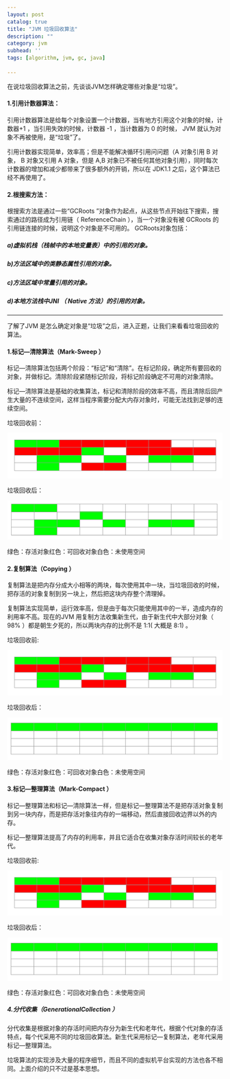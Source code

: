 ```yaml
---
layout: post
catalog: true
title: "JVM 垃圾回收算法"
description: ""
category: jvm
subhead: ''
tags: [algorithm, jvm, gc, java]

---
```


在说垃圾回收算法之前，先谈谈JVM怎样确定哪些对象是“垃圾”。

#### 1.引用计数器算法：
引用计数器算法是给每个对象设置一个计数器，当有地方引用这个对象的时候，计数器+1 ，当引用失效的时候，计数器 -1 ，当计数器为 0 的时候， JVM 就认为对象不再被使用，是“垃圾”了。

引用计数器实现简单，效率高；但是不能解决循环引用问问题（A 对象引用 B 对象， B 对象又引用 A 对象，但是 A,B 对象已不被任何其他对象引用），同时每次计数器的增加和减少都带来了很多额外的开销，所以在 JDK1.1 之后，这个算法已经不再使用了。

#### 2.根搜索方法：
根搜索方法是通过一些“GCRoots ”对象作为起点，从这些节点开始往下搜索，搜索通过的路径成为引用链（ ReferenceChain ），当一个对象没有被 GCRoots 的引用链连接的时候，说明这个对象是不可用的。
GCRoots对象包括：

##### a)虚拟机栈（栈帧中的本地变量表）中的引用的对象。

##### b)方法区域中的类静态属性引用的对象。

##### c)方法区域中常量引用的对象。

##### d)本地方法栈中JNI （ Native 方法）的引用的对象。

----

了解了JVM 是怎么确定对象是“垃圾”之后，进入正题，让我们来看看垃圾回收的算法。

#### 1.标记—清除算法（Mark-Sweep ）
标记—清除算法包括两个阶段：“标记”和“清除”。在标记阶段，确定所有要回收的对象，并做标记。清除阶段紧随标记阶段，将标记阶段确定不可用的对象清除。

标记—清除算法是基础的收集算法，标记和清除阶段的效率不高，而且清除后回产生大量的不连续空间，这样当程序需要分配大内存对象时，可能无法找到足够的连续空间。

垃圾回收前：

![image](/images/jvm/5_zps5085daaf.png)

垃圾回收后：

![image](/images/jvm/2_zpsbebc7ac8.png)

绿色：存活对象红色：可回收对象白色：未使用空间

#### 2.复制算法（Copying ）
复制算法是把内存分成大小相等的两块，每次使用其中一块，当垃圾回收的时候，把存活的对象复制到另一块上，然后把这块内存整个清理掉。

复制算法实现简单，运行效率高，但是由于每次只能使用其中的一半，造成内存的利用率不高。现在的JVM 用复制方法收集新生代，由于新生代中大部分对象（ 98% ）都是朝生夕死的，所以两块内存的比例不是 1:1( 大概是 8:1) 。

垃圾回收前:

![image](/images/jvm/5_zps5085daaf.png)

垃圾回收后：

![image](/images/jvm/4_zps72d05951.png)

绿色：存活对象红色：可回收对象白色：未使用空间

#### 3.标记—整理算法（Mark-Compact ）
标记—整理算法和标记—清除算法一样，但是标记—整理算法不是把存活对象复制到另一块内存，而是把存活对象往内存的一端移动，然后直接回收边界以外的内存。

标记—整理算法提高了内存的利用率，并且它适合在收集对象存活时间较长的老年代。

垃圾回收前:

![image](/images/jvm/5_zps5085daaf.png)

垃圾回收后：

![image](/images/jvm/4_zps72d05951.png)

绿色：存活对象红色：可回收对象白色：未使用空间

##### 4.分代收集（GenerationalCollection ）
分代收集是根据对象的存活时间把内存分为新生代和老年代，根据个代对象的存活特点，每个代采用不同的垃圾回收算法。新生代采用标记—复制算法，老年代采用标记—整理算法。

垃圾算法的实现涉及大量的程序细节，而且不同的虚拟机平台实现的方法也各不相同。上面介绍的只不过是基本思想。

